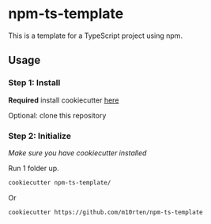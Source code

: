 # npm-ts-template

This is a template for a TypeScript project using npm.

## Usage

### Step 1: Install

**Required** install cookiecutter [here](https://cookiecutter.readthedocs.io/en/latest/installation.html#install-cookiecutter)

Optional: clone this repository

### Step 2: Initialize

_Make sure you have cookiecutter installed_

Run 1 folder up.
```bash
cookiecutter npm-ts-template/
``` 

Or 
```bash
cookiecutter https://github.com/m10rten/npm-ts-template
```
